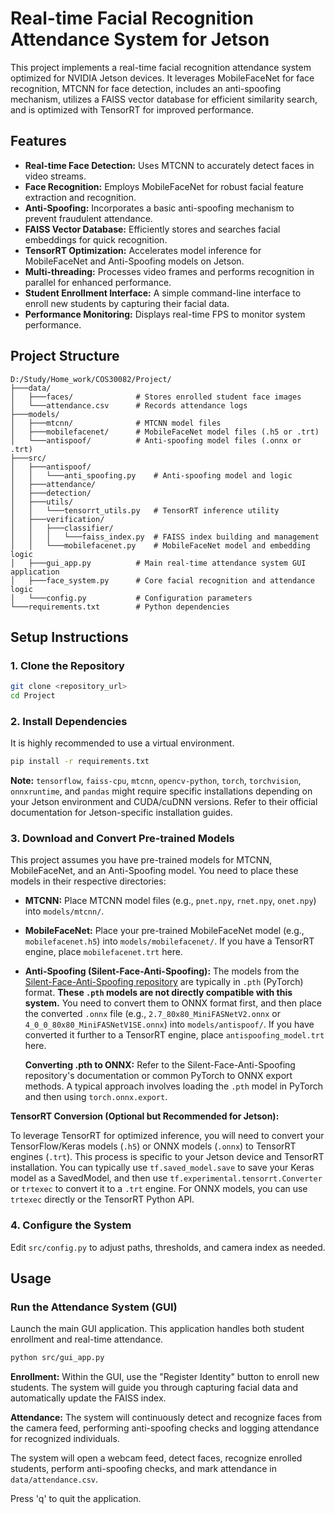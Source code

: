 # Real-time Facial Recognition Attendance System for Jetson

This project implements a real-time facial recognition attendance system optimized for NVIDIA Jetson devices. It leverages MobileFaceNet for face recognition, MTCNN for face detection, includes an anti-spoofing mechanism, utilizes a FAISS vector database for efficient similarity search, and is optimized with TensorRT for improved performance.

## Features

-   **Real-time Face Detection:** Uses MTCNN to accurately detect faces in video streams.
-   **Face Recognition:** Employs MobileFaceNet for robust facial feature extraction and recognition.
-   **Anti-Spoofing:** Incorporates a basic anti-spoofing mechanism to prevent fraudulent attendance.
-   **FAISS Vector Database:** Efficiently stores and searches facial embeddings for quick recognition.
-   **TensorRT Optimization:** Accelerates model inference for MobileFaceNet and Anti-Spoofing models on Jetson.
-   **Multi-threading:** Processes video frames and performs recognition in parallel for enhanced performance.
-   **Student Enrollment Interface:** A simple command-line interface to enroll new students by capturing their facial data.
-   **Performance Monitoring:** Displays real-time FPS to monitor system performance.

## Project Structure

```
D:/Study/Home_work/COS30082/Project/
├───data/
│   ├───faces/              # Stores enrolled student face images
│   └───attendance.csv      # Records attendance logs
├───models/
│   ├───mtcnn/              # MTCNN model files
│   ├───mobilefacenet/      # MobileFaceNet model files (.h5 or .trt)
│   └───antispoof/          # Anti-spoofing model files (.onnx or .trt)
├───src/
│   ├───antispoof/
│   │   └───anti_spoofing.py    # Anti-spoofing model and logic
│   ├───attendance/
│   ├───detection/
│   ├───utils/
│   │   └───tensorrt_utils.py   # TensorRT inference utility
│   ├───verification/
│   │   ├───classifier/
│   │   │   └───faiss_index.py  # FAISS index building and management
│   │   └───mobilefacenet.py    # MobileFaceNet model and embedding logic
│   ├───gui_app.py          # Main real-time attendance system GUI application
│   ├───face_system.py      # Core facial recognition and attendance logic
│   └───config.py           # Configuration parameters
└───requirements.txt        # Python dependencies
```

## Setup Instructions

### 1. Clone the Repository

```bash
git clone <repository_url>
cd Project
```

### 2. Install Dependencies

It is highly recommended to use a virtual environment.

```bash
pip install -r requirements.txt
```

**Note:** `tensorflow`, `faiss-cpu`, `mtcnn`, `opencv-python`, `torch`, `torchvision`, `onnxruntime`, and `pandas` might require specific installations depending on your Jetson environment and CUDA/cuDNN versions. Refer to their official documentation for Jetson-specific installation guides.

### 3. Download and Convert Pre-trained Models

This project assumes you have pre-trained models for MTCNN, MobileFaceNet, and an Anti-Spoofing model. You need to place these models in their respective directories:

-   **MTCNN:** Place MTCNN model files (e.g., `pnet.npy`, `rnet.npy`, `onet.npy`) into `models/mtcnn/`.
-   **MobileFaceNet:** Place your pre-trained MobileFaceNet model (e.g., `mobilefacenet.h5`) into `models/mobilefacenet/`. If you have a TensorRT engine, place `mobilefacenet.trt` here.
-   **Anti-Spoofing (Silent-Face-Anti-Spoofing):** The models from the [Silent-Face-Anti-Spoofing repository](https://github.com/minivision-ai/Silent-Face-Anti-Spoofing) are typically in `.pth` (PyTorch) format. **These `.pth` models are not directly compatible with this system.** You need to convert them to ONNX format first, and then place the converted `.onnx` file (e.g., `2.7_80x80_MiniFASNetV2.onnx` or `4_0_0_80x80_MiniFASNetV1SE.onnx`) into `models/antispoof/`. If you have converted it further to a TensorRT engine, place `antispoofing_model.trt` here.

    **Converting .pth to ONNX:**
    Refer to the Silent-Face-Anti-Spoofing repository's documentation or common PyTorch to ONNX export methods. A typical approach involves loading the `.pth` model in PyTorch and then using `torch.onnx.export`.

**TensorRT Conversion (Optional but Recommended for Jetson):**

To leverage TensorRT for optimized inference, you will need to convert your TensorFlow/Keras models (`.h5`) or ONNX models (`.onnx`) to TensorRT engines (`.trt`). This process is specific to your Jetson device and TensorRT installation. You can typically use `tf.saved_model.save` to save your Keras model as a SavedModel, and then use `tf.experimental.tensorrt.Converter` or `trtexec` to convert it to a `.trt` engine. For ONNX models, you can use `trtexec` directly or the TensorRT Python API.

### 4. Configure the System

Edit `src/config.py` to adjust paths, thresholds, and camera index as needed.

## Usage

### Run the Attendance System (GUI)

Launch the main GUI application. This application handles both student enrollment and real-time attendance.

```bash
python src/gui_app.py
```

**Enrollment:** Within the GUI, use the "Register Identity" button to enroll new students. The system will guide you through capturing facial data and automatically update the FAISS index.

**Attendance:** The system will continuously detect and recognize faces from the camera feed, performing anti-spoofing checks and logging attendance for recognized individuals.

The system will open a webcam feed, detect faces, recognize enrolled students, perform anti-spoofing checks, and mark attendance in `data/attendance.csv`.

Press 'q' to quit the application.
